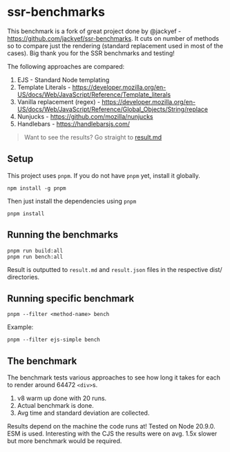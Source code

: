 # ssr-benchmarks

This benchmark is a fork of great project done by @jackyef - https://github.com/jackyef/ssr-benchmarks. It cuts on number of methods so to compare just the rendering (standard replacement used in most of the cases). Big thank you for the SSR benchmarks and testing!

The following approaches are compared:

1. EJS - Standard Node templating
2. Template Literals - https://developer.mozilla.org/en-US/docs/Web/JavaScript/Reference/Template_literals
3. Vanilla replacement (regex) - https://developer.mozilla.org/en-US/docs/Web/JavaScript/Reference/Global_Objects/String/replace
4. Nunjucks - https://github.com/mozilla/nunjucks
5. Handlebars - https://handlebarsjs.com/

> Want to see the results? Go straight to [result.md](./result.md)

## Setup

This project uses `pnpm`. If you do not have `pnpm` yet, install it globally.

```
npm install -g pnpm
```

Then just install the dependencies using `pnpm`

```
pnpm install
```

## Running the benchmarks

```
pnpm run build:all
pnpm run bench:all
```

Result is outputted to `result.md` and `result.json` files in the respective dist/ directories.

## Running specific benchmark

```
pnpm --filter <method-name> bench
```

Example:

```
pnpm --filter ejs-simple bench
```

## The benchmark

The benchmark tests various approaches to see how long it takes for each to render around 64472 `<div>`s.

1. v8 warm up done with 20 runs.
2. Actual benchmark is done.
3. Avg time and standard deviation are collected.

Results depend on the machine the code runs at! Tested on Node 20.9.0. ESM is used. Interesting with the CJS the results were on avg. 1.5x slower but more benchmark would be required.
